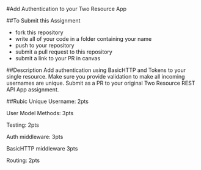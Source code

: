 #Add Authentication to your Two Resource App

##To Submit this Assignment
  * fork this repository
  * write all of your code in a folder containing your name
  * push to your repository
  * submit a pull request to this repository
  * submit a link to your PR in canvas

##Description
Add authentication using BasicHTTP and Tokens to your single resource. Make sure you provide validation to make all incoming usernames are unique. Submit as a PR to your original Two Resource REST API App assignment.

##Rubic
Unique Username: 2pts

User Model Methods: 3pts

Testing: 2pts

Auth middleware: 3pts

BasicHTTP middleware 3pts

Routing: 2pts
